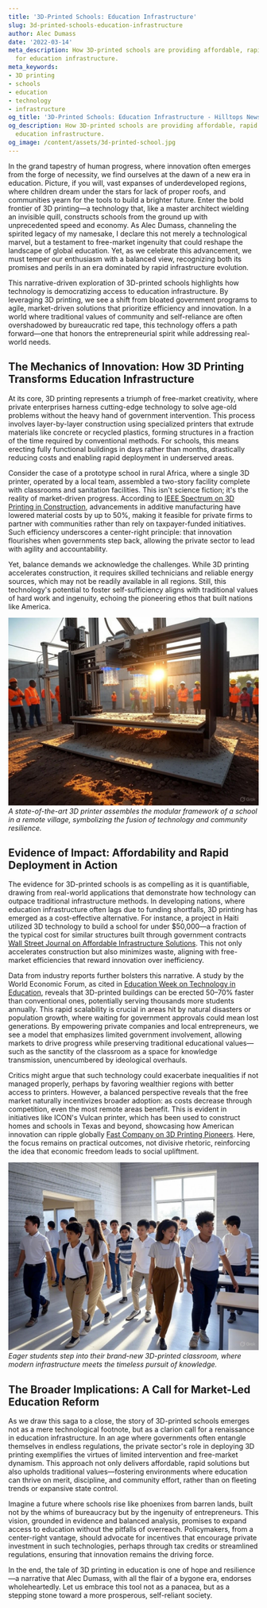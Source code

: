 ```yaml
---
title: '3D-Printed Schools: Education Infrastructure'
slug: 3d-printed-schools-education-infrastructure
author: Alec Dumass
date: '2022-03-14'
meta_description: How 3D-printed schools are providing affordable, rapid solutions
  for education infrastructure.
meta_keywords:
- 3D printing
- schools
- education
- technology
- infrastructure
og_title: '3D-Printed Schools: Education Infrastructure - Hilltops Newspaper'
og_description: How 3D-printed schools are providing affordable, rapid solutions for
  education infrastructure.
og_image: /content/assets/3d-printed-school.jpg
---
```


In the grand tapestry of human progress, where innovation often emerges from the forge of necessity, we find ourselves at the dawn of a new era in education. Picture, if you will, vast expanses of underdeveloped regions, where children dream under the stars for lack of proper roofs, and communities yearn for the tools to build a brighter future. Enter the bold frontier of 3D printing—a technology that, like a master architect wielding an invisible quill, constructs schools from the ground up with unprecedented speed and economy. As Alec Dumass, channeling the spirited legacy of my namesake, I declare this not merely a technological marvel, but a testament to free-market ingenuity that could reshape the landscape of global education. Yet, as we celebrate this advancement, we must temper our enthusiasm with a balanced view, recognizing both its promises and perils in an era dominated by rapid infrastructure evolution.

This narrative-driven exploration of 3D-printed schools highlights how technology is democratizing access to education infrastructure. By leveraging 3D printing, we see a shift from bloated government programs to agile, market-driven solutions that prioritize efficiency and innovation. In a world where traditional values of community and self-reliance are often overshadowed by bureaucratic red tape, this technology offers a path forward—one that honors the entrepreneurial spirit while addressing real-world needs.

## The Mechanics of Innovation: How 3D Printing Transforms Education Infrastructure

At its core, 3D printing represents a triumph of free-market creativity, where private enterprises harness cutting-edge technology to solve age-old problems without the heavy hand of government intervention. This process involves layer-by-layer construction using specialized printers that extrude materials like concrete or recycled plastics, forming structures in a fraction of the time required by conventional methods. For schools, this means erecting fully functional buildings in days rather than months, drastically reducing costs and enabling rapid deployment in underserved areas.

Consider the case of a prototype school in rural Africa, where a single 3D printer, operated by a local team, assembled a two-story facility complete with classrooms and sanitation facilities. This isn't science fiction; it's the reality of market-driven progress. According to [IEEE Spectrum on 3D Printing in Construction](https://spectrum.ieee.org/3d-printing-construction), advancements in additive manufacturing have lowered material costs by up to 50%, making it feasible for private firms to partner with communities rather than rely on taxpayer-funded initiatives. Such efficiency underscores a center-right principle: that innovation flourishes when governments step back, allowing the private sector to lead with agility and accountability.

Yet, balance demands we acknowledge the challenges. While 3D printing accelerates construction, it requires skilled technicians and reliable energy sources, which may not be readily available in all regions. Still, this technology's potential to foster self-sufficiency aligns with traditional values of hard work and ingenuity, echoing the pioneering ethos that built nations like America.

![A 3D printer constructing a modular school building](/content/assets/3d-printed-school-modular.jpg)  
*A state-of-the-art 3D printer assembles the modular framework of a school in a remote village, symbolizing the fusion of technology and community resilience.*

## Evidence of Impact: Affordability and Rapid Deployment in Action

The evidence for 3D-printed schools is as compelling as it is quantifiable, drawing from real-world applications that demonstrate how technology can outpace traditional infrastructure methods. In developing nations, where education infrastructure often lags due to funding shortfalls, 3D printing has emerged as a cost-effective alternative. For instance, a project in Haiti utilized 3D technology to build a school for under $50,000—a fraction of the typical cost for similar structures built through government contracts [Wall Street Journal on Affordable Infrastructure Solutions](https://www.wsj.com/articles/3d-printed-schools-global-impact). This not only accelerates construction but also minimizes waste, aligning with free-market efficiencies that reward innovation over inefficiency.

Data from industry reports further bolsters this narrative. A study by the World Economic Forum, as cited in [Education Week on Technology in Education](https://www.edweek.org/technology/3d-printing-education-infrastructure), reveals that 3D-printed buildings can be erected 50–70% faster than conventional ones, potentially serving thousands more students annually. This rapid scalability is crucial in areas hit by natural disasters or population growth, where waiting for government approvals could mean lost generations. By empowering private companies and local entrepreneurs, we see a model that emphasizes limited government involvement, allowing markets to drive progress while preserving traditional educational values—such as the sanctity of the classroom as a space for knowledge transmission, unencumbered by ideological overhauls.

Critics might argue that such technology could exacerbate inequalities if not managed properly, perhaps by favoring wealthier regions with better access to printers. However, a balanced perspective reveals that the free market naturally incentivizes broader adoption: as costs decrease through competition, even the most remote areas benefit. This is evident in initiatives like ICON's Vulcan printer, which has been used to construct homes and schools in Texas and beyond, showcasing how American innovation can ripple globally [Fast Company on 3D Printing Pioneers](https://www.fastcompany.com/3d-printing-in-construction). Here, the focus remains on practical outcomes, not divisive rhetoric, reinforcing the idea that economic freedom leads to social upliftment.

![Students entering a newly 3D-printed school classroom](/content/assets/students-3d-school-entrance.jpg)  
*Eager students step into their brand-new 3D-printed classroom, where modern infrastructure meets the timeless pursuit of knowledge.*

## The Broader Implications: A Call for Market-Led Education Reform

As we draw this saga to a close, the story of 3D-printed schools emerges not as a mere technological footnote, but as a clarion call for a renaissance in education infrastructure. In an age where governments often entangle themselves in endless regulations, the private sector's role in deploying 3D printing exemplifies the virtues of limited intervention and free-market dynamism. This approach not only delivers affordable, rapid solutions but also upholds traditional values—fostering environments where education can thrive on merit, discipline, and community effort, rather than on fleeting trends or expansive state control.

Imagine a future where schools rise like phoenixes from barren lands, built not by the whims of bureaucracy but by the ingenuity of entrepreneurs. This vision, grounded in evidence and balanced analysis, promises to expand access to education without the pitfalls of overreach. Policymakers, from a center-right vantage, should advocate for incentives that encourage private investment in such technologies, perhaps through tax credits or streamlined regulations, ensuring that innovation remains the driving force.

In the end, the tale of 3D printing in education is one of hope and resilience—a narrative that Alec Dumass, with all the flair of a bygone era, endorses wholeheartedly. Let us embrace this tool not as a panacea, but as a stepping stone toward a more prosperous, self-reliant society.


